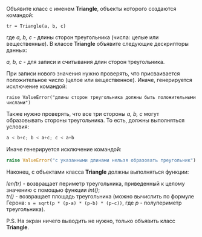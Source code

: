 Объявите класс с именем **Triangle**, объекты которого создаются командой:

`tr = Triangle(a, b, c)`

где _a, b, c_ - длины сторон треугольника (числа: целые или вещественные). В классе **Triangle** объявите следующие дескрипторы данных:

_a, b, c_ - для записи и считывания длин сторон треугольника.

При записи нового значения нужно проверять, что присваивается положительное число (целое или вещественное). Иначе, генерируется исключение командой:

`raise ValueError("длины сторон треугольника должны быть положительными числами")`

Также нужно проверять, что все три стороны _a, b, c_ могут образовывать стороны треугольника. То есть, должны выполняться условия:
```python
a < b+c; b < a+c; c < a+b
```
Иначе генерируется исключение командой:
```python
raise ValueError("с указанными длинами нельзя образовать треугольник")
```
Наконец, с объектами класса **Triangle** должны выполняться функции:

_len(tr)_ - возвращает периметр треугольника, приведенный к целому значению с помощью функции _int()_;  
_tr()_ - возвращает площадь треугольника (можно вычислить по формуле Герона: `s = sqrt(p * (p-a) * (p-b) * (p-c))`, где _p_ - полупериметр треугольника).

P.S. На экран ничего выводить не нужно, только объявить класс **Triangle**.